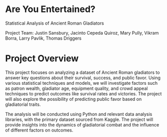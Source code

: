 # Are You Entertained?

Statistical Analysis of Ancient Roman Gladiators

Project Team:
Justin Sansbury, Jacinto Cepeda Quiroz, Mary Pully, Vikram Borra, Larry Pavlik, Thomas Driggers

# Project Overview
This project focuses on analyzing a dataset of Ancient Roman gladiators to answer key questions about their survival, success, and public favor. Using various statistical techniques and models, we will investigate factors such as patron wealth, gladiator age, equipment quality, and crowd appeal techniques to predict outcomes like survival rates and victories. The project will also explore the possibility of predicting public favor based on gladiatorial traits.

The analysis will be conducted using Python and relevant data analysis libraries, with the primary dataset sourced from Kaggle. The project will provide insights into the dynamics of gladiatorial combat and the influence of different factors on outcomes.

